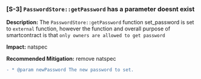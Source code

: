 ### [S-3] `PasswordStore::getPassword` has a parameter doesnt exist

**Description:** The `PasswordStore::getPassword` function set_password is set to `external` function, however the function and overall purpose of smartcontract is that `only owners are allowed to get password`

**Impact:** natspec 




**Recommended Mitigation:** remove natspec

```diff
- * @param newPassword The new password to set.

```